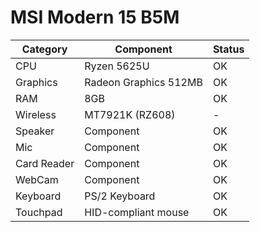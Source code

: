 # MSI Modern 15 B5M 

| Category | Component | Status |
|----------|-----------|--------|
| CPU | Ryzen 5625U | OK |
| Graphics | Radeon Graphics 512MB | OK |
| RAM | 8GB | OK |
| Wireless | MT7921K (RZ608)| - |
| Speaker | Component | OK |
| Mic | Component | OK |
| Card Reader | Component | OK |
| WebCam | Component | OK |
| Keyboard | PS/2 Keyboard | OK |
| Touchpad | HID-compliant mouse | OK |
